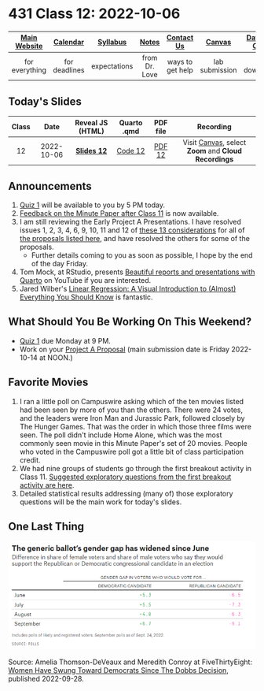 # 431 Class 12: 2022-10-06

[Main Website](https://thomaselove.github.io/431-2022/) | [Calendar](https://thomaselove.github.io/431-2022/calendar.html) | [Syllabus](https://thomaselove.github.io/431-syllabus-2022/) | [Notes](https://thomaselove.github.io/431-notes/) | [Contact Us](https://thomaselove.github.io/431-2022/contact.html) | [Canvas](https://canvas.case.edu) | [Data and Code](https://github.com/THOMASELOVE/431-data)
:-----------: | :--------------: | :----------: | :---------: | :-------------: | :-----------: | :------------:
for everything | for deadlines | expectations | from Dr. Love | ways to get help | lab submission | for downloads

## Today's Slides

Class | Date | Reveal JS (HTML) | Quarto .qmd | PDF file | Recording
:---: | :--------: | :------: | :------: | :--------: | :-------------:
12 | 2022-10-06 | **[Slides 12](https://thomaselove.github.io/431-slides-2022/class12.html)** | [Code 12](https://thomaselove.github.io/431-slides-2022/class12.qmd) | [PDF 12](431%20Class%2012.pdf) | Visit [Canvas](https://canvas.case.edu/), select **Zoom** and **Cloud Recordings**

## Announcements

1. [Quiz 1](https://github.com/THOMASELOVE/431-quizzes-2022/tree/main/quiz1) will be available to you by 5 PM today.
2. [Feedback on the Minute Paper after Class 11](https://bit.ly/431-2022-min11-feedback) is now available.
3. I am still reviewing the Early Project A Presentations. I have resolved issues 1, 2, 3, 4, 6, 9, 10, 11 and 12 of [these 13 considerations](https://thomaselove.github.io/431-projectA-2022/proposal.html#grading-the-proposal-13-things-were-looking-for) for all of [the proposals listed here](https://github.com/THOMASELOVE/431-classes-2022/blob/main/projectA/early_prop.md), and have resolved the others for some of the proposals. 
    - Further details coming to you as soon as possible, I hope by the end of the day Friday. 
4. Tom Mock, at RStudio, presents [Beautiful reports and presentations with Quarto](https://www.youtube.com/watch?v=hbf7Ai3jnxY) on YouTube if you are interested.
5. Jared Wilber's [Linear Regression: A Visual Introduction to (Almost) Everything You Should Know](https://mlu-explain.github.io/linear-regression/) is fantastic.

## What Should You Be Working On This Weekend?

- [Quiz 1](https://github.com/THOMASELOVE/431-quizzes-2022/tree/main/quiz1) due Monday at 9 PM.
- Work on your [Project A Proposal](https://thomaselove.github.io/431-projectA-2022/proposal.html) (main submission date is Friday 2022-10-14 at NOON.)

## Favorite Movies

1. I ran a little poll on Campuswire asking which of the ten movies listed had been seen by more of you than the others. There were 24 votes, and the leaders were Iron Man and Jurassic Park, followed closely by The Hunger Games. That was the order in which those three films were seen. The poll didn't include Home Alone, which was the most commonly seen movie in this Minute Paper's set of 20 movies. People who voted in the Campuswire poll got a little bit of class participation credit.
2. We had nine groups of students go through the first breakout activity in Class 11. [Suggested exploratory questions from the first breakout activity are here](https://github.com/THOMASELOVE/431-classes-2022/blob/main/movies/breakout1_results.md). 
3. Detailed statistical results addressing (many of) those exploratory questions will be the main work for today's slides.

## One Last Thing

![](gender_gap.png)

Source: Amelia Thomson-DeVeaux and Meredith Conroy at FiveThirtyEight: [Women Have Swung Toward Democrats Since The Dobbs Decision](https://fivethirtyeight.com/features/women-have-swung-toward-democrats-since-the-dobbs-decision/), published 2022-09-28.
